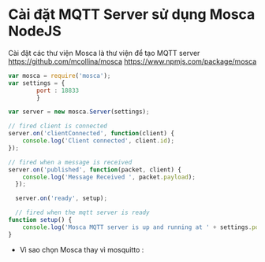 # Cài đặt MQTT Server sử dụng Mosca NodeJS

Cài đặt các thư viện
Mosca là thư viện để tạo MQTT server
https://github.com/mcollina/mosca
https://www.npmjs.com/package/mosca

```js
var mosca = require('mosca');
var settings = {
		port : 18833
		}

var server = new mosca.Server(settings);

// fired client is connected
server.on('clientConnected', function(client) {
    console.log('Client connected', client.id);
});

// fired when a message is received
server.on('published', function(packet, client) {
    console.log('Message Received ', packet.payload);
  });

  server.on('ready', setup);

  // fired when the mqtt server is ready
function setup() {
    console.log('Mosca MQTT server is up and running at ' + settings.port);
}
  ```

  - Vì sao chọn Mosca thay vì mosquitto : 